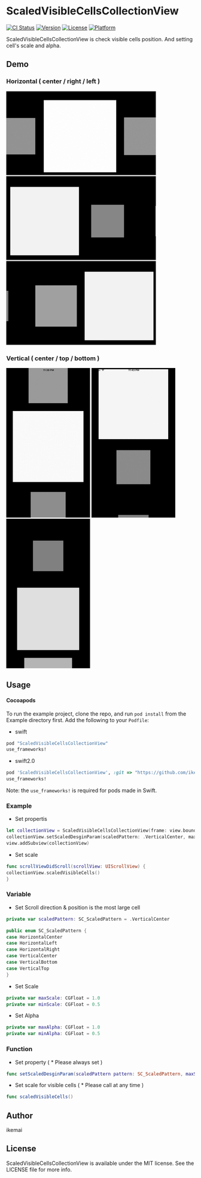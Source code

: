 # ScaledVisibleCellsCollectionView

[![CI Status](http://img.shields.io/travis/ikemai/ScaledVisibleCellsCollectionView.svg?style=flat)](https://travis-ci.org/ikemai/ScaledVisibleCellsCollectionView)
[![Version](https://img.shields.io/cocoapods/v/ScaledVisibleCellsCollectionView.svg?style=flat)](http://cocoapods.org/pods/ScaledVisibleCellsCollectionView)
[![License](https://img.shields.io/cocoapods/l/ScaledVisibleCellsCollectionView.svg?style=flat)](http://cocoapods.org/pods/ScaledVisibleCellsCollectionView)
[![Platform](https://img.shields.io/cocoapods/p/ScaledVisibleCellsCollectionView.svg?style=flat)](http://cocoapods.org/pods/ScaledVisibleCellsCollectionView)

ScaledVisibleCellsCollectionView is check visible cells position.
And setting cell's scale and alpha.

## Demo

### Horizontal ( center / right / left )
![Gif](https://github.com/ikemai/assets/blob/master/ScaledVisibleCellsCollectionView/horizontal_center.gif) ![Gif](https://github.com/ikemai/assets/blob/master/ScaledVisibleCellsCollectionView/horizontal_left.gif) ![Gif](https://github.com/ikemai/assets/blob/master/ScaledVisibleCellsCollectionView/horizontal_right.gif)

### Vertical ( center / top / bottom )
![Gif](https://github.com/ikemai/assets/blob/master/ScaledVisibleCellsCollectionView/vertical_center.gif) ![Gif](https://github.com/ikemai/assets/blob/master/ScaledVisibleCellsCollectionView/vertical_top.gif) ![Gif](https://github.com/ikemai/assets/blob/master/ScaledVisibleCellsCollectionView/vertical_bottom.gif)

## Usage

#### Cocoapods
To run the example project, clone the repo, and run `pod install` from the Example directory first.
Add the following to your `Podfile`:

* swift
```Ruby
pod "ScaledVisibleCellsCollectionView"
use_frameworks!
```
* swift2.0
```Ruby
pod 'ScaledVisibleCellsCollectionView', :git => "https://github.com/ikemai/ScaledVisibleCellsCollectionView.git", :branch => "swift-2.0"
use_frameworks!
```
Note: the `use_frameworks!` is required for pods made in Swift.

### Example

* Set propertis

```swift
let collectionView = ScaledVisibleCellsCollectionView(frame: view.bounds)
collectionView.setScaledDesginParam(scaledPattern: .VerticalCenter, maxScale: 1.2, minScale: 0.5, maxAlpha: 1.0, minAlpha: 0.5)
view.addSubview(collectionView)
```

* Set scale

```swift
func scrollViewDidScroll(scrollView: UIScrollView) {
collectionView.scaledVisibleCells()
}
```

### Variable


* Set Scroll direction & position is the most large cell

```swift
private var scaledPattern: SC_ScaledPattern = .VerticalCenter
```

```swift
public enum SC_ScaledPattern {
case HorizontalCenter
case HorizontalLeft
case HorizontalRight
case VerticalCenter
case VerticalBottom
case VerticalTop
}
```

* Set Scale

```Swift
private var maxScale: CGFloat = 1.0
private var minScale: CGFloat = 0.5
```

* Set Alpha

```Swift
private var maxAlpha: CGFloat = 1.0
private var minAlpha: CGFloat = 0.5
```


### Function

* Set property ( * Please always set )

```swift
func setScaledDesginParam(scaledPattern pattern: SC_ScaledPattern, maxScale: CGFloat, minScale: CGFloat, maxAlpha: CGFloat, minAlpha: CGFloat)
```

* Set scale for visible cells ( * Please call at any time )

```swift
func scaledVisibleCells()
```

## Author

ikemai

## License

ScaledVisibleCellsCollectionView is available under the MIT license. See the LICENSE file for more info.
